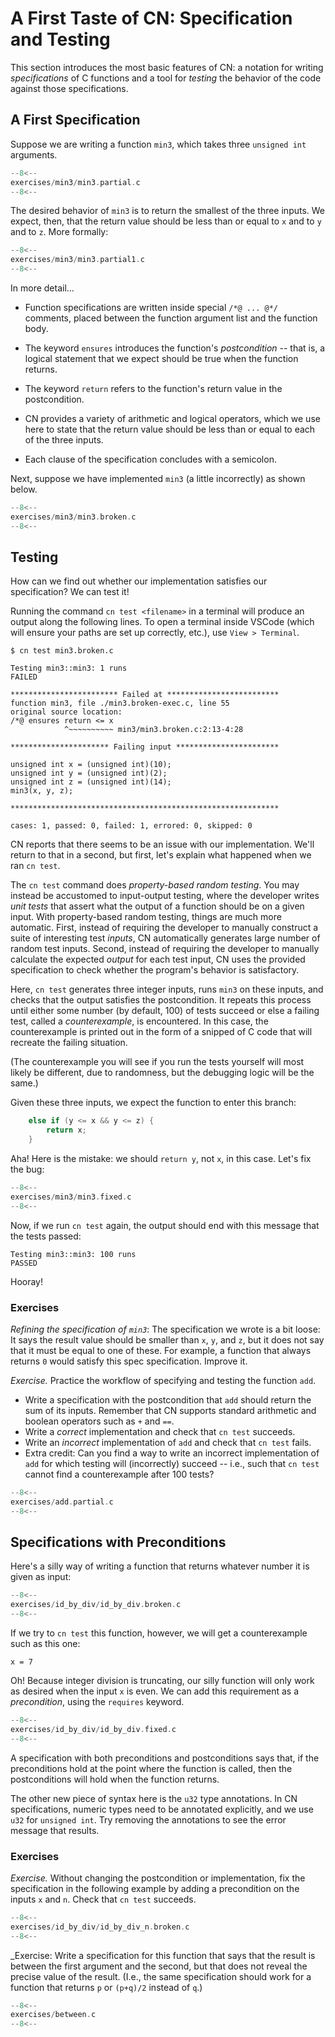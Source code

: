 # A First Taste of CN: Specification and Testing

This section introduces the most basic features of CN: a notation for
writing _specifications_ of C functions and a tool for _testing_ the
behavior of the code against those specifications.

## A First Specification

Suppose we are writing a function `min3`, which takes three `unsigned int` arguments.

```c title="exercises/min3/min3.partial.c"
--8<--
exercises/min3/min3.partial.c
--8<--
```

The desired behavior of `min3` is to return the smallest of the three
inputs. We expect, then, that the return value should be less
than or equal to `x` and to `y` and to `z`. More formally:

```c title="exercises/min3/min3.partial1.c"
--8<--
exercises/min3/min3.partial1.c
--8<--
```

In more detail...

- Function specifications are written inside special `/*@ ... @*/`
  comments, placed between the function argument list and the function
  body.

- The keyword `ensures` introduces the function's _postcondition_ --
  that is, a logical statement that we expect should be true when the
  function returns.

- The keyword `return` refers to the function's return value in the
  postcondition.

- CN provides a variety of arithmetic and logical operators, which we
  use here to state that the return value should be less than or equal
  to each of the three inputs.

- Each clause of the specification concludes with a semicolon.

Next, suppose we have implemented `min3` (a little incorrectly) as
shown below.

```c title="exercises/min3/min3.broken.c"
--8<--
exercises/min3/min3.broken.c
--8<--
```

## Testing

How can we find out whether our implementation satisfies our
specification? We can test it!

Running the command `cn test <filename>` in a terminal will produce an output along
the following lines.  To open a terminal inside VSCode (which will
ensure your paths are set up correctly, etc.), use `View > Terminal`.

```
$ cn test min3.broken.c

Testing min3::min3: 1 runs
FAILED

************************ Failed at *************************
function min3, file ./min3.broken-exec.c, line 55
original source location:
/*@ ensures return <= x
            ^~~~~~~~~~~ min3/min3.broken.c:2:13-4:28

********************** Failing input ***********************

unsigned int x = (unsigned int)(10);
unsigned int y = (unsigned int)(2);
unsigned int z = (unsigned int)(14);
min3(x, y, z);

************************************************************

cases: 1, passed: 0, failed: 1, errored: 0, skipped: 0
```

CN reports that there seems to be an issue with our
implementation. We'll return to that in a second, but first, let's
explain what happened when we ran `cn test`.

The `cn test` command does _property-based random testing_. You may
instead be accustomed to input-output testing, where the developer
writes _unit tests_ that assert what the output of a function should
be on a given input.  With property-based random testing, things are
much more automatic. First, instead of requiring the developer to
manually construct a suite of interesting test _inputs_, CN
automatically generates large number of random test inputs.  Second,
instead of requiring the developer to manually calculate the expected
_output_ for each test input, CN uses the provided specification to
check whether the program's behavior is satisfactory.

Here, `cn test` generates three integer inputs, runs `min3` on these
inputs, and checks that the output satisfies the postcondition. It
repeats this process until either some number (by default, 100) of
tests succeed or else a failing test, called a _counterexample_, is
encountered.  In this case, the counterexample is printed out in
the form of a snipped of C code that will recreate the failing
situation.

(The counterexample you will see if you run the tests yourself will
most likely be different, due to randomness, but the debugging logic
will be the same.)

Given these three inputs, we expect the function to enter this branch:

```c
    else if (y <= x && y <= z) {
        return x;
    }
```

Aha! Here is the mistake: we should `return y`, not `x`, in this case.
Let's fix the bug:

```c title="exercises/min3/min3.fixed.c"
--8<--
exercises/min3/min3.fixed.c
--8<--
```

Now, if we run `cn test` again, the output should end with this message that the tests passed:

```
Testing min3::min3: 100 runs
PASSED
```

Hooray!

### Exercises

_Refining the specification of `min3`_: The specification we wrote is
a bit loose: It says the result value should be smaller than `x`, `y`,
and `z`, but it does not say that it must be equal to one of these.
For example, a function that always returns `0` would satisfy this
spec specification. Improve it.

_Exercise._ Practice the workflow of specifying and testing the function `add`.

- Write a specification with the postcondition that `add` should
  return the sum of its inputs. Remember that CN supports standard
  arithmetic and boolean operators such as `+` and `==`.
- Write a _correct_ implementation and check that `cn test` succeeds.
- Write an _incorrect_ implementation of `add` and check that `cn test` fails.
- Extra credit: Can you find a way to write an incorrect
  implementation of `add` for which testing will (incorrectly) succeed
  -- i.e., such that `cn test` cannot find a counterexample after 100
  tests?

```c title="exercises/add.partial.c"
--8<--
exercises/add.partial.c
--8<--
```

## Specifications with Preconditions

Here's a silly way of writing a function that
returns whatever number it is given as input:

```c title="exercises/id_by_div/id_by_div.broken.c"
--8<--
exercises/id_by_div/id_by_div.broken.c
--8<--
```

If we try to `cn test` this function, however, we will get a counterexample such as this one:
```
x = 7
```

Oh! Because integer division is truncating, our silly function will
only work as desired when the input `x` is even. We can add this
requirement as a _precondition_, using the `requires` keyword.

```c title="exercises/id_by_div/id_by_div.fixed.c"
--8<--
exercises/id_by_div/id_by_div.fixed.c
--8<--
```

A specification with both preconditions and postconditions says that, if
the preconditions hold at the point where the function is called, then the
postconditions will hold when the function returns.

The other new piece of syntax here is the `u32` type annotations. In
CN specifications, numeric types need to be annotated explicitly, and
we use `u32` for `unsigned int`.  Try removing the annotations to see
the error message that results.

### Exercises

_Exercise._ Without changing the postcondition or implementation, fix
the specification in the following example by adding a precondition on
the inputs `x` and `n`. Check that `cn test` succeeds.

```c title="exercises/id_by_div/id_by_div_n.broken.c"
--8<--
exercises/id_by_div/id_by_div_n.broken.c
--8<--
```

_Exercise: Write a specification for this
function that says that the result is between the first argument and
the second, but that does not reveal the precise value of the
result.  (I.e., the same specification should work for a function that
returns `p`  or `(p+q)/2` instead of `q`.)  
```c title="exercises/between.c"
--8<--
exercises/between.c
--8<--
```


